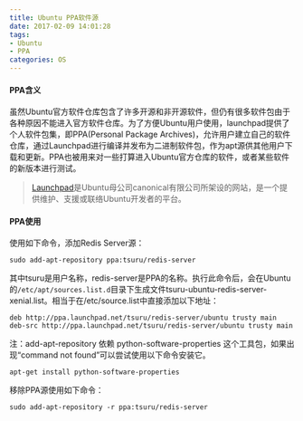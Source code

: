 ```yaml
---
title: Ubuntu PPA软件源
date: 2017-02-09 14:01:28
tags:
- Ubuntu
- PPA
categories: OS
---
```




#### PPA含义

虽然Ubuntu官方软件仓库包含了许多开源和非开源软件，但仍有很多软件包由于各种原因不能进入官方软件仓库。为了方便Ubuntu用户使用，launchpad提供了个人软件包集，即PPA(Personal Package Archives)，允许用户建立自己的软件仓库，通过Launchpad进行编译并发布为二进制软件包，作为apt源供其他用户下载和更新。PPA也被用来对一些打算进入Ubuntu官方仓库的软件，或者某些软件的新版本进行测试。

<!-- more -->

>[Launchpad](https://launchpad.net/)是Ubuntu母公司canonical有限公司所架设的网站，是一个提供维护、支援或联络Ubuntu开发者的平台。



#### PPA使用

使用如下命令，添加Redis Server源：

```shell
sudo add-apt-repository ppa:tsuru/redis-server
```

其中tsuru是用户名称，redis-server是PPA的名称。执行此命令后，会在Ubuntu的`/etc/apt/sources.list.d`目录下生成文件tsuru-ubuntu-redis-server-xenial.list。相当于在/etc/source.list中直接添加以下地址： 

```shell
deb http://ppa.launchpad.net/tsuru/redis-server/ubuntu trusty main 
deb-src http://ppa.launchpad.net/tsuru/redis-server/ubuntu trusty main
```

注：add-apt-repository 依赖 python-software-properties 这个工具包，如果出现“command not found”可以尝试使用以下命令安装它。 

```shell
apt-get install python-software-properties
```
移除PPA源使用如下命令：

```shell
sudo add-apt-repository -r ppa:tsuru/redis-server
```

